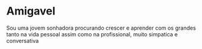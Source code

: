 # Amigavel
Sou uma jovem sonhadora procurando crescer e aprender com os grandes tanto na vida pessoal assim como na profissional, muito simpatica e conversativa
